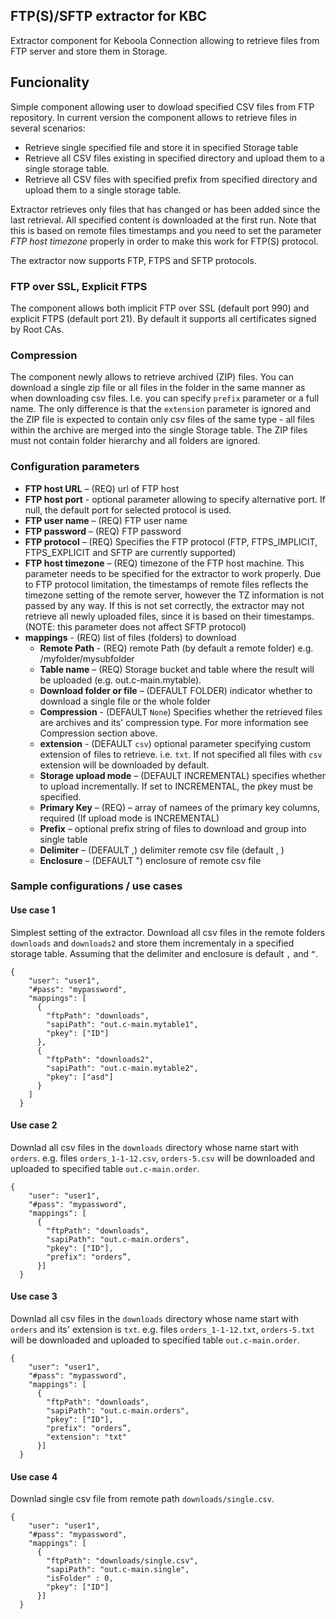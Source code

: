## FTP(S)/SFTP extractor for KBC
Extractor component for Keboola Connection allowing to retrieve files from FTP
server and store them in Storage. 

## Funcionality

Simple component allowing user to dowload specified CSV files from FTP
repository. In current version the component allows to retrieve files
in several scenarios:

- Retrieve	single specified file and store it in specified Storage table 
- Retrieve all CSV files existing in specified directory and upload them to a
	single storage table. 
- Retrieve all CSV files with specified prefix from specified directory and
	upload them to a single storage table. 

Extractor retrieves only files that has changed or has been added since the
last retrieval. All specified content is downloaded at the first run. Note that this is based on remote files timestamps and you need to set the parameter *FTP host timezone*  properly in order to make this work for FTP(S) protocol. 

The extractor now supports FTP, FTPS and SFTP protocols.

### FTP over SSL, Explicit FTPS
The component allows both implicit FTP over SSL (default port 990) and explicit FTPS (default port 21). By default it supports all certificates signed by Root CAs.
### Compression
The component newly allows to retrieve archived (ZIP) files. You can download a single zip file or all files in the folder in the same manner as when downloading csv files. I.e. you can specify `prefix` parameter or a full name. The only difference is that the `extension` parameter is ignored and the ZIP file is expected to contain only csv files of the same type - all files within the archive are merged into the single Storage table. The ZIP files must not contain folder hierarchy and all folders are ignored.

### Configuration parameters
- **FTP host URL** – (REQ) url of FTP host
- **FTP host port** - optional parameter allowing to specify alternative port. If null, the default port for selected protocol is used.  
- **FTP user name** – (REQ) FTP user name  
- **FTP password** – (REQ) FTP password 
- **FTP protocol** – (REQ) Specifies the FTP protocol (FTP, FTPS_IMPLICIT, FTPS_EXPLICIT and SFTP are currently supported) 
- **FTP host timezone** – (REQ) timezone of the FTP host machine. This parameter needs to be specified for the extractor to work properly. Due to FTP protocol limitation, the timestamps of remote files reflects the timezone setting of the remote server, however the TZ information is not passed by any way. If this is not set correctly, the extractor may not retrieve all newly uploaded files, since it is based on their timestamps. (NOTE: this parameter does not affect SFTP protocol) 
- **mappings** - (REQ) list of files (folders) to 	download 
    - **Remote Path** - (REQ) remote Path (by default a
		remote folder) e.g. /myfolder/mysubfolder
    - **Table name** – (REQ) Storage bucket and table where the result will be uploaded (e.g. out.c-main.mytable).
    - **Download folder or file** – (DEFAULT FOLDER) indicator whether to
		download a single file or the whole folder 
    - **Compression** - (DEFAULT `None`) Specifies whether the retrieved files are archives and its' compression type. For more information see Compression section above.
    - **extension** - (DEFAULT `csv`) optional parameter specifying custom extension of files to retrieve. i.e. `txt`. If not specified all files with `csv` extension will be downloaded by default.
    - **Storage upload mode** – (DEFAULT INCREMENTAL) specifies whether
		to upload incrementally. If set to INCREMENTAL, the pkey must be
		specified. 		 
    - **Primary Key** – (REQ) – array of namees of the primary key columns, required (If upload mode is INCREMENTAL)
    - **Prefix** – optional prefix string of files to	download and group into single table 
    - **Delimiter** – (DEFAULT ,) delimiter remote csv file	(default , ) 
    - **Enclosure** – (DEFAULT ") enclosure of remote csv file

### Sample configurations / use cases

#### Use case 1

Simplest setting of the extractor. Download all
csv files in the remote folders `downloads` and `downloads2` and store
them incrementaly in a specified storage table. Assuming that the
delimiter and enclosure is default `,` and `“`.

    {
        "user": "user1",
        "#pass": "mypassword",
        "mappings": [
          {
            "ftpPath": "downloads",
            "sapiPath": "out.c-main.mytable1",
            "pkey": ["ID"]
          },
          {
            "ftpPath": "downloads2",
            "sapiPath": "out.c-main.mytable2",
            "pkey": ["asd"]
          }
        ]
      }
      
#### Use case 2

Downlad all csv files in the `downloads` directory whose name start with `orders`. e.g. files `orders_1-1-12.csv`, `orders-5.csv` will be downloaded and uploaded to specified table `out.c-main.order`.

    {
        "user": "user1",
        "#pass": "mypassword",
        "mappings": [
          {
            "ftpPath": "downloads",
            "sapiPath": "out.c-main.orders",
            "pkey": ["ID"],
            "prefix": "orders”,
          }]
      }
#### Use case 3

Downlad all csv files in the `downloads` directory whose name start with `orders` and its' extension is `txt`. e.g. files `orders_1-1-12.txt`, `orders-5.txt` will be downloaded and uploaded to specified table `out.c-main.order`.

    {
        "user": "user1",
        "#pass": "mypassword",
        "mappings": [
          {
            "ftpPath": "downloads",
            "sapiPath": "out.c-main.orders",
            "pkey": ["ID"],
            "prefix": "orders”,
            "extension": "txt" 
          }]
      }
#### Use case 4
Downlad single csv file from remote path
`downloads/single.csv`. 

    {
        "user": "user1",
        "#pass": "mypassword",
        "mappings": [
          {
            "ftpPath": "downloads/single.csv",
            "sapiPath": "out.c-main.single",
            "isFolder" : 0,
            "pkey": ["ID"]
          }]
      }